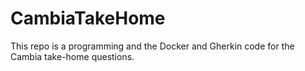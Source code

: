 # CambiaTakeHome
This repo is a programming and the Docker and Gherkin code for the Cambia take-home questions.
